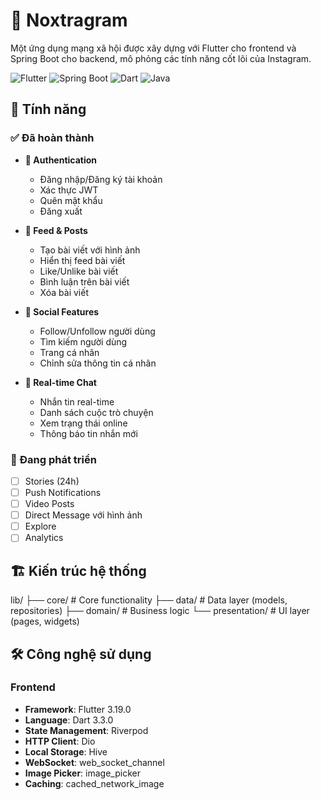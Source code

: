 # 📸 Noxtragram

Một ứng dụng mạng xã hội được xây dựng với Flutter cho frontend và Spring Boot cho backend, mô phỏng các tính năng cốt lõi của Instagram.

![Flutter](https://img.shields.io/badge/Flutter-3.19.0-blue?logo=flutter)
![Spring Boot](https://img.shields.io/badge/Spring%20Boot-3.2.0-green?logo=spring)
![Dart](https://img.shields.io/badge/Dart-3.3.0-blue?logo=dart)
![Java](https://img.shields.io/badge/Java-17-red?logo=java)

## 🌟 Tính năng

### ✅ Đã hoàn thành
- **🔐 Authentication**
  - Đăng nhập/Đăng ký tài khoản
  - Xác thực JWT
  - Quên mật khẩu
  - Đăng xuất

- **📱 Feed & Posts**
  - Tạo bài viết với hình ảnh
  - Hiển thị feed bài viết
  - Like/Unlike bài viết
  - Bình luận trên bài viết
  - Xóa bài viết

- **👥 Social Features**
  - Follow/Unfollow người dùng
  - Tìm kiếm người dùng
  - Trang cá nhân
  - Chỉnh sửa thông tin cá nhân

- **💬 Real-time Chat**
  - Nhắn tin real-time
  - Danh sách cuộc trò chuyện
  - Xem trạng thái online
  - Thông báo tin nhắn mới

### 🚧 Đang phát triển
- [ ] Stories (24h)
- [ ] Push Notifications
- [ ] Video Posts
- [ ] Direct Message với hình ảnh
- [ ] Explore
- [ ] Analytics

## 🏗️ Kiến trúc hệ thống


lib/
├── core/ # Core functionality
├── data/ # Data layer (models, repositories)
├── domain/ # Business logic
└── presentation/ # UI layer (pages, widgets)

## 🛠️ Công nghệ sử dụng

### Frontend
- **Framework**: Flutter 3.19.0
- **Language**: Dart 3.3.0
- **State Management**: Riverpod
- **HTTP Client**: Dio
- **Local Storage**: Hive
- **WebSocket**: web_socket_channel
- **Image Picker**: image_picker
- **Caching**: cached_network_image
